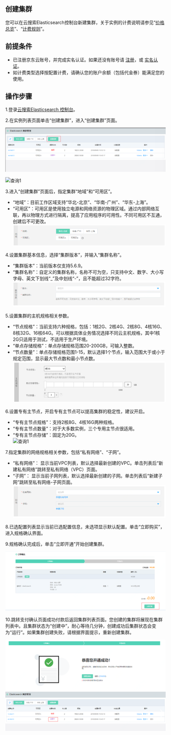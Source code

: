 ## 创建集群
您可以在云搜索Elasticsearch控制台新建集群，关于实例的计费说明请参见“[价格总览](../Pricing/Price-Overview.md)”、“[计费规则](../Pricing/Billing-Rules.md)”。
## 前提条件
- 已注册京东云账号，并完成实名认证。如果还没有账号请 [注册](https://accounts.jdcloud.com/p/regPage?source=jdcloud&ReturnUrl=https%3a%2f%2fuc.jdcloud.com%2fpassport%2fcomplete%3freturnUrl%3dhttps%3a%2f%2fwww.jdcloud.com)，或 [实名认证](https://uc.jdcloud.com/account/certify)。
- 如计费类型选择按配置计费，请确认您的账户余额（包括代金券）能满足您的使用。
## 操作步骤

1.登录[云搜索Elasticsearch 控制台](https://es-console.jdcloud.com/clusters)。</br>

2.在实例列表页面单击“创建集群”，进入“创建集群”页面。</br>

![查询1](https://github.com/jdcloudcom/cn/blob/Elasticsearch/image/Internet-Middleware/JCS%20for%20Elasticsearch/创建ES-01.png)

![查询1](https://github.com/jdcloudcom/cn/blob/Elasticsearch/image/Internet-Middleware/JCS%20for%20Elasticsearch/configes_10.png)

3.进入“创建集群”页面后，指定集群“地域”和“可用区”。</br>

* “地域”：目前工作区域支持“华北-北京”、“华南-广州”、“华东-上海”。</br>
* “可用区”：可用区是使用独立电源和网络资源的物理区域。通过内部网络互联，再以物理方式进行隔离，提高了应用程序的可用性。不同可用区不互通，创建后不可更改。</br> 
 ![查询1](https://github.com/jdcloudcom/cn/blob/Elasticsearch/image/Internet-Middleware/JCS%20for%20Elasticsearch/配置ES-01.png)
 
4.设置集群基本信息，选择“集群版本”，并输入“集群名称”。</br>

* “集群版本”：当前版本仅支持5.6.9。</br>
* “集群名称”：自定义的集群名称，名称不可为空，只支持中文、数字、大小写字母、英文下划线“_”及中划线“-”，且不能超过32字符。</br>
 ![查询1](https://github.com/jdcloudcom/cn/blob/Elasticsearch/image/Internet-Middleware/JCS%20for%20Elasticsearch/配置ES-02.png)
 
5.设置集群的主机规格相关参数。</br>

* “节点规格”：当前支持六种规格，包括：1核2G、2核4G、2核8G、4核16G、8核32G、16核64G。可以根据具体业务情况选择不同云主机规格，其中1核2G只适用于测试，不适用于生产环境。</br>
* “单点存储规格”：单点存储规格范围20-200GB，可输入整数。</br>
* “节点数量”：单点存储规格范围1-15，默认选择1个节点，输入范围大于或小于规定范围，显示最大节点数和最小节点数。</br>
  ![查询1](https://github.com/jdcloudcom/cn/blob/Elasticsearch/image/Internet-Middleware/JCS%20for%20Elasticsearch/配置ES-031.png)
  
6.设置专有主节点，开启专有主节点可以提高集群的稳定性，建议开启。

* “专有主节点规格”：支持2核8G、4核16G两种规格。</br>
* “专有主节点数量”：对于大多数实例，三个专用主节点很适用。</br>
* “专有主节点存储”：固定为20G。</br>
![查询1](https://github.com/jdcloudcom/cn/blob/Elasticsearch/image/Internet-Middleware/JCS%20for%20Elasticsearch/configes_11.png)

7.指定集群的网络规格相关参数，包括“私有网络”、“子网”。</br>

* “私有网络”： 显示当前VPC列表，默认选择最新创建的VPC。单击列表后“新建私有网络”跳转至私有网络（VPC）页面。</br>
* “子网”： 显示当前子网列表，默认选择最新创建的子网。单击列表后“新建子网”跳转至私有网络-子网页面。</br>
  ![查询1](https://github.com/jdcloudcom/cn/blob/Elasticsearch/image/Internet-Middleware/JCS%20for%20Elasticsearch/配置ES-04.png)
  
8.已选配置列表显示当前已选配置信息，未选项显示默认配置。单击“立即购买”，进入规格确认界面。</br>

9.规格确认完成后，单击“立即开通”开始创建集群。</br>

  ![查询1](https://github.com/jdcloudcom/cn/blob/Elasticsearch/image/Internet-Middleware/JCS%20for%20Elasticsearch/配置ES-06.png)
  
10.跳转支付确认页面成功付款后返回集群列表页面。您创建的集群将展现在集群列表中。且集群状态为“创建中”，耐心等待几分钟，创建成功后集群状态会变为“运行”。如果集群创建失败，请根据界面提示，重新创建集群。</br>

  ![查询1](https://github.com/jdcloudcom/cn/blob/Elasticsearch/image/Internet-Middleware/JCS%20for%20Elasticsearch/配置ES-07.png)
  ![查询1](https://github.com/jdcloudcom/cn/blob/Elasticsearch/image/Internet-Middleware/JCS%20for%20Elasticsearch/配置ES-08.png)
